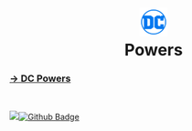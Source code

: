 # <div align="center"><img src="img/DC_Comics_logo.png" width=50px></img></div><div align="center">Powers</div>

### **[→ DC Powers](https://nguyend-nam.github.io/DC_Powers/)**

<br>

<a title="" href="https://github.com/NguyenD-Nam"><img src="https://avatars.githubusercontent.com/u/69586735?v=4" width=26px />![Github Badge](https://img.shields.io/badge/-@NguyenD--Nam-fff?style=for-the-badge&logo=GitHub&logoColor=bfbfbf&link=https://github.com/NguyenD-Nam)</a>
